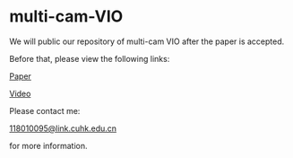 # multi-cam-VIO

We will public our repository of multi-cam VIO after the paper is accepted. 

Before that, please view the following links:

[Paper](https://arxiv.org/abs/2109.12030)

[Video](https://youtu.be/_EesFE8i75Y)

Please contact me: 

118010095@link.cuhk.edu.cn 

for more information.



